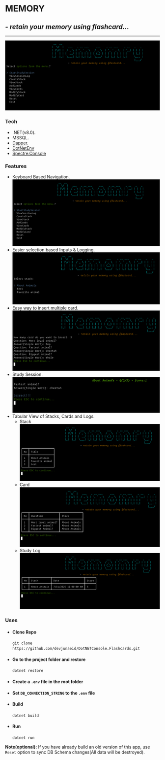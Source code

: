 # MEMORY

## *- retain your memory using flashcard...*

---------------
![Main UI](Public/MainUI.png)

### Tech

- .NET(v8.0).
- MSSQL.
- [Dapper](https://www.learndapper.com).
- [DotNetEnv](https://www.nuget.org/packages/DotNetEnv/1.2.0)
- [Spectre.Console](https://spectreconsole.net)

### Features

- Keyboard Based Navigation.
  ![Main UI](Public/MainUI.png)
- Easier selection based Inputs & Logging.
  ![Keyboard Nav](Public/KeyboardNav.png)
- Easy way to insert multiple card.
  ![Multi Insert](Public/MultiInsert.png)
- Study Session.
  ![Study Session](Public/StudySession.png)
- Tabular View of Stacks, Cards and Logs.
  - Stack
    ![Stack View](Public/StackView.png)
  - Card
    ![Flash Card View](Public/CardView.png)
  - Study Log
    ![Study Log](Public/LogView.png)


### Uses

- #### Clone Repo
  `git clone https://github.com/devjunaeid/DotNETConsole.Flashcards.git`

- #### Go to the project folder and restore
    `dotnet restore`

- #### Create a `.env` file in the root folder

- #### Set `DB_CONNECTION_STRING` to the `.env` file

- #### Build
    `dotnet build`

- #### Run
    `dotnet run`

**Note(optional):** If you have already build an old version of this app, use `Reset`
option to sync DB Schema changes(All data will be destroyed).
